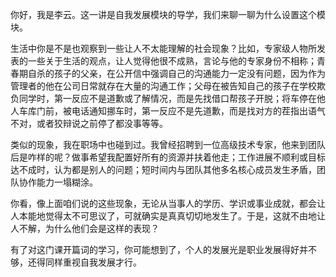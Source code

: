 你好，我是李云。这一讲是自我发展模块的导学，我们来聊一聊为什么设置这个模块。

生活中你是不是也观察到一些让人不太能理解的社会现象？比如，专家级人物所发表的一些关于生活的观点，让人觉得他很不成熟，言论与他的专家身份不相称；青春期自杀的孩子的父亲，在公开信中强调自己的沟通能力一定没有问题，因为作为管理者的他在公司日常就存在大量的沟通工作；父母在被告知自己的孩子在学校欺负同学时，第一反应不是道歉或了解情况，而是先找借口帮孩子开脱；将车停在他人车库门前，被电话通知挪车时，第一反应不是先道歉，而是找对方的茬指出语气不对，或者狡辩说之前停了都没事等等。

类似的现象，我在职场中也碰到过。我曾经招聘到一位高级技术专家，他来到团队后是咋样的呢？做事希望我配置好所有的资源并扶着他走；工作进展不顺利或目标达不成时，认为都是别人的问题；短时间内与团队其他多名核心成员发生矛盾，团队协作能力一塌糊涂。

你看，像上面咱们说的这些现象，无论从当事人的学历、学识或事业成就，都会让人本能地觉得太不可思议了，可就确实是真真切切地发生了。于是，这就不由地让人不解，为什么他们会是这样的表现？

有了对这门课开篇词的学习，你可能想到了，个人的发展光是职业发展得好并不够，还得同样重视自我发展才行。